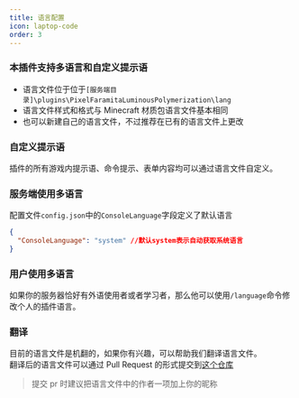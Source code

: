 ```yaml
---
title: 语言配置
icon: laptop-code
order: 3
---
```


### 本插件支持多语言和自定义提示语

- 语言文件位于位于`[服务端目录]\plugins\PixelFaramitaLuminousPolymerization\lang`
- 语言文件样式和格式与 Minecraft 材质包语言文件基本相同
- 也可以新建自己的语言文件，不过推荐在已有的语言文件上更改

### 自定义提示语

插件的所有游戏内提示语、命令提示、表单内容均可以通过语言文件自定义。

### 服务端使用多语言

配置文件`config.json`中的`ConsoleLanguage`字段定义了默认语言

```json
{
  "ConsoleLanguage": "system" //默认system表示自动获取系统语言
}
```

### 用户使用多语言

如果你的服务器恰好有外语使用者或者学习者，那么他可以使用`/language`命令修改个人的插件语言。

### 翻译

目前的语言文件是机翻的，如果你有兴趣，可以帮助我们翻译语言文件。<br>
翻译后的语言文件可以通过 Pull Request 的形式提交到[这个仓库](https://github.com/LazuliKao/PixelFaramitaLuminousPolymerizationRes/tree/main/lang)

> 提交 pr 时建议把语言文件中的作者一项加上你的昵称
